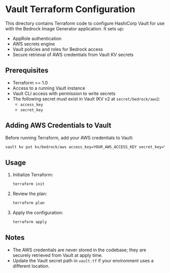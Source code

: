 # Vault Terraform Configuration

This directory contains Terraform code to configure HashiCorp Vault for use with the Bedrock Image Generator application. It sets up:

- AppRole authentication
- AWS secrets engine
- Vault policies and roles for Bedrock access
- Secure retrieval of AWS credentials from Vault KV secrets

## Prerequisites

- Terraform >= 1.0
- Access to a running Vault instance
- Vault CLI access with permission to write secrets
- The following secret must exist in Vault (KV v2 at `secret/bedrock/aws`):
  - `access_key`
  - `secret_key`

## Adding AWS Credentials to Vault

Before running Terraform, add your AWS credentials to Vault:

```sh
vault kv put kv/bedrock/aws access_key=YOUR_AWS_ACCESS_KEY secret_key=YOUR_AWS_SECRET_KEY
```

## Usage

1. Initialize Terraform:
   ```sh
   terraform init
   ```
2. Review the plan:
   ```sh
   terraform plan
   ```
3. Apply the configuration:
   ```sh
   terraform apply
   ```

## Notes
- The AWS credentials are never stored in the codebase; they are securely retrieved from Vault at apply time.
- Update the Vault secret path in `vault.tf` if your environment uses a different location. 